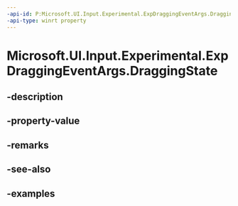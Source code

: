 ```yaml
---
-api-id: P:Microsoft.UI.Input.Experimental.ExpDraggingEventArgs.DraggingState
-api-type: winrt property
---
```


# Microsoft.UI.Input.Experimental.ExpDraggingEventArgs.DraggingState

<!--
public Windows.UI.Input.DraggingState DraggingState { get; }
-->


## -description

## -property-value

## -remarks

## -see-also

## -examples



